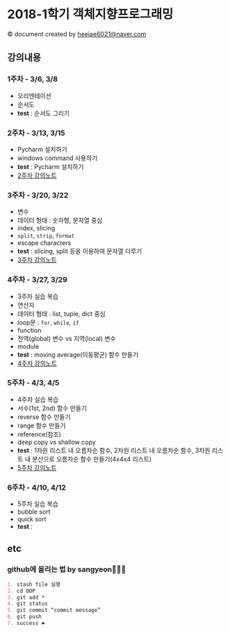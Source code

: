 # 2018-1학기 객체지향프로그래밍
&copy; document created by heejae6021@naver.com

## 강의내용

### 1주차 - 3/6, 3/8
- 오리엔테이션
- 순서도
- **test** : 순서도 그리기

### 2주차 - 3/13, 3/15
- Pycharm 설치하기
- windows command 사용하기
- **test** : Pycharm 설치하기
- [2주차 강의노트](https://github.com/heejae6021/OOP/blob/master/oop_02_note.md)

### 3주차 - 3/20, 3/22
- 변수
- 데이터 형태 : 숫자형, 문자열 중심
- index, slicing
- `split`, `strip`, `format`
- escape characters
- **test** : slicing, split 등을 이용하여 문자열 다루기
- [3주차 강의노트](https://github.com/heejae6021/OOP/blob/master/oop_03_note.md)

### 4주차 - 3/27, 3/29
- 3주차 실습 복습
- 연산자 
- 데이터 형태 : list, tuple, dict 중심
- loop문 : `for`, `while`, `if`
- function
- 전역(global) 변수 vs 지역(local) 변수
- module
- **test** : moving average(이동평균) 함수 만들기
- [4주차 강의노트](https://github.com/heejae6021/OOP/blob/master/oop_04_note.md)

### 5주차 - 4/3, 4/5
- 4주차 실습 복습
- 서수(1st, 2nd) 함수 만들기
- reverse 함수 만들기
- range 함수 만들기
- reference(참조)
- deep copy vs shallow copy
- **test** : 1차원 리스트 내 오름차순 함수, 2차원 리스트 내 오름차순 함수, 3차원 리스트 내 분산으로 오름차순 함수 만들기(4x4x4 리스트)
- [5주차 강의노트](https://github.com/heejae6021/OOP/blob/master/oop_05_note.md)
  
### 6주차 - 4/10, 4/12
- 5주차 실습 복습
- bubble sort
- quick sort
- **test** : 

## etc
### github에 올리는 법 by sangyeon🙆🏻‍♂️
```markdown
1. stash file 실행
2. cd OOP
3. git add *
4. git status
5. git commit “commit message”
6. git push
7. success ❤️
```
